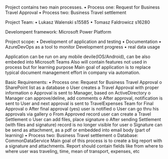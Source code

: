 Project contains two main processes.
•	Process one: Request for Business Travel Approval
•	Process two: Business Travel settlement

Project Team:
•	Lukasz Walenski s15585
•	Tomasz Faldrowicz s16280

Develompent framework:
Microsoft Power Platform 

Project scope:
•	Development of application and testing
•	Documentation 
•	AzureDevOps as a tool to monitor Development progress
•	real data usage

Application can be run on any mobile devile(IOS/Android), can be also embeded into Microsoft Teams
Also will contain features not used in process but for learning purpose
Main goal of application is to replace typical document management effort in company via automation.

Basic Requirements:
•	Process one: Request for Business Travel Approval
o	SharePoint list as a database
o	User creates a Travel Approval with proper information
o	Approval is sent to Manager, based on ActiveDirectory
o	Manager can approve/deline, add comments
o	After approval, notification is sent to User and next approval is sent to TravelExpenses Team for Final Approval 
o	After final approval (yes) user is notified
o	User can go thru his approvals via gallery
o	From Approved record user can create a Travel Settlement
o	User can add files, place signature
o	After sending Settlement (with files and signature) record is no longer visible for user
o	Signature can be send as attachment, as a pdf or embedded into email body (part of learning)
•	Process two: Business Travel settlement
o	Database: CommonDataService
Main goal of this process is to create a big report with a signature and attachments.
Report should contain fields like from where to where user was traveling, time, mean of transport, expenses, etc
